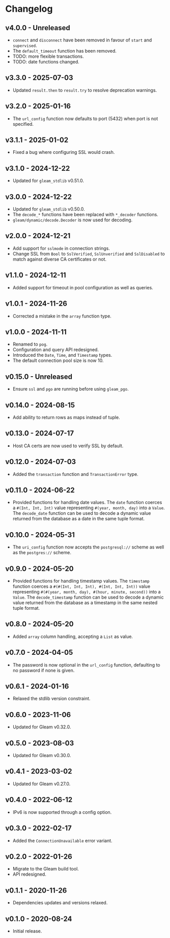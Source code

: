 # Changelog

## v4.0.0 - Unreleased

- `connect` and `disconnect` have been removed in favour of `start` and `supervised`.
- The `default_timeout` function has been removed.
- TODO: more flexible transactions.
- TODO: date functions changed.

## v3.3.0 - 2025-07-03

- Updated `result.then` to `result.try` to resolve deprecation warnings.

## v3.2.0 - 2025-01-16

- The `url_config` function now defaults to port (5432) when port is not specified.

## v3.1.1 - 2025-01-02

- Fixed a bug where configuring SSL would crash.

## v3.1.0 - 2024-12-22

- Updated for `gleam_stdlib` v0.51.0.

## v3.0.0 - 2024-12-22

- Updated for `gleam_stdlib` v0.50.0.
- The `decode_*` functions have been replaced with `*_decoder` functions.
- `gleam/dynamic/decode.Decoder` is now used for decoding.

## v2.0.0 - 2024-12-21

- Add support for `sslmode` in connection strings.
- Change SSL from `Bool` to `SslVerified`, `SslUnverified` and `SslDisabled` to
  match against diverse CA certificates or not.

## v1.1.0 - 2024-12-11

- Added support for timeout in pool configuration as well as queries.

## v1.0.1 - 2024-11-26

- Corrected a mistake in the `array` function type.

## v1.0.0 - 2024-11-11

- Renamed to `pog`.
- Configuration and query API redesigned.
- Introduced the `Date`, `Time`, and `Timestamp` types.
- The default connection pool size is now 10.

## v0.15.0 - Unreleased

- Ensure `ssl` and `pgo` are running before using `gleam_pgo`.

## v0.14.0 - 2024-08-15

- Add ability to return rows as maps instead of tuple.

## v0.13.0 - 2024-07-17

- Host CA certs are now used to verify SSL by default.

## v0.12.0 - 2024-07-03

- Added the `transaction` function and `TransactionError` type.

## v0.11.0 - 2024-06-22

- Provided functions for handling date values. The `date` function
  coerces a `#(Int, Int, Int)` value representing `#(year, month, day)` into a
  `Value`. The `decode_date` function can be used to decode a dynamic value
  returned from the database as a date in the same tuple format.

## v0.10.0 - 2024-05-31

- The `uri_config` function now accepts the `postgresql://` scheme as well as
  the `postgres://` scheme.

## v0.9.0 - 2024-05-20

- Provided functions for handling timestamp values. The `timestamp` function
  coerces a `#(#(Int, Int, Int), #(Int, Int, Int))` value representing
  `#(#(year, month, day), #(hour, minute, second))` into a `Value`. The
  `decode_timestamp` function can be used to decode a dynamic value returned from
  the database as a timestamp in the same nested tuple format.

## v0.8.0 - 2024-05-20

- Added `array` column handling, accepting a `List` as value.

## v0.7.0 - 2024-04-05

- The password is now optional in the `url_config` function, defaulting to no
  password if none is given.

## v0.6.1 - 2024-01-16

- Relaxed the stdlib version constraint.

## v0.6.0 - 2023-11-06

- Updated for Gleam v0.32.0.

## v0.5.0 - 2023-08-03

- Updated for Gleam v0.30.0.

## v0.4.1 - 2023-03-02

- Updated for Gleam v0.27.0.

## v0.4.0 - 2022-06-12

- IPv6 is now supported through a config option.

## v0.3.0 - 2022-02-17

- Added the `ConnectionUnavailable` error variant.

## v0.2.0 - 2022-01-26

- Migrate to the Gleam build tool.
- API redesigned.

## v0.1.1 - 2020-11-26

- Dependencies updates and versions relaxed.

## v0.1.0 - 2020-08-24

- Initial release.
